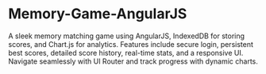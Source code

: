 # Memory-Game-AngularJS
A sleek memory matching game using AngularJS, IndexedDB for storing scores, and Chart.js for analytics. Features include secure login, persistent best scores, detailed score history, real-time stats, and a responsive UI. Navigate seamlessly with UI Router and track progress with dynamic charts.

